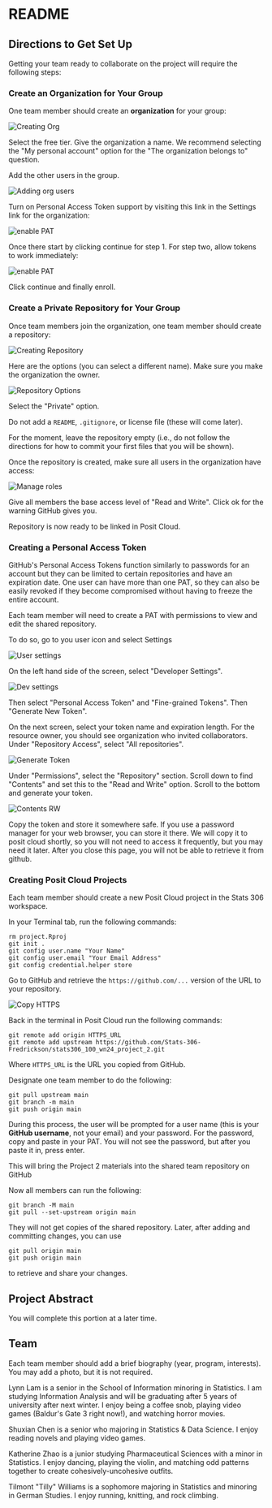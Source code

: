 # README

## Directions to Get Set Up

Getting your team ready to collaborate on the project will require the following steps:

### Create an Organization for Your Group

One team member should create an **organization** for your group:

![Creating Org](images/create_org.png)

Select the free tier. Give the organization a name. We recommend selecting the "My personal account" option for the "The organization belongs to" question.

Add the other users in the group.

![Adding org users](images/add_org_users.png)

Turn on Personal Access Token support by visiting this link in the Settings link for the organization:


![enable PAT](images/org_pat1.png)

Once there start by clicking continue for step 1. For step two, allow tokens to work immediately:

![enable PAT](images/org_pat2.png)

Click continue and finally enroll.

### Create a Private Repository for Your Group

Once team members join the organization, one team member should create a repository:

![Creating Repository](images/create_repo.png)

Here are the options (you can select a different name). Make sure you make the organization the owner.

![Repository Options](images/create_options.png)

Select the "Private" option.

Do not add a `README`, `.gitignore`, or license file (these will come later).

For the moment, leave the repository empty (i.e., do not follow the directions for how to commit your first files that you will be shown).

Once the repository is created, make sure all users in the organization have access:

![Manage roles](images/repo_manage_roles.png)

Give all members the base access level of "Read and Write". Click ok for the warning GitHub gives you.

Repository is now ready to be linked in Posit Cloud.

### Creating a Personal Access Token

GitHub's Personal Access Tokens function similarly to passwords for an account but they can be limited to certain repositories and have an expiration date. One user can have more than one PAT, so they can also be easily revoked if they become compromised without having to freeze the entire account.

Each team member will need to create a PAT with permissions to view and edit the shared repository.

To do so, go to you user icon and select Settings

![User settings](images/settings.png)


On the left hand side of the screen, select "Developer Settings".

![Dev settings](images/dev_settings.png)

Then select "Personal Access Token" and "Fine-grained Tokens". Then "Generate New Token".

On the next screen, select your token name and expiration length. For the resource owner, you should see organization who invited collaborators. Under "Repository Access", select "All repositories".


![Generate Token](images/gen_token.png)


Under "Permissions", select the "Repository" section. Scroll down to find "Contents" and set this to the "Read and Write" option. Scroll to the bottom and generate your token.

![Contents RW](images/contents_rw.png)


Copy the token and store it somewhere safe. If you use a password manager for your web browser, you can store it there. We will copy it to posit cloud shortly, so you will not need to access it frequently, but you may need it later. After you close this page, you will not be able to retrieve it from github.


### Creating Posit Cloud Projects

Each team member should create a new Posit Cloud project in the Stats 306 workspace.

In your Terminal tab, run the following commands:

```
rm project.Rproj
git init .
git config user.name "Your Name"
git config user.email "Your Email Address"
git config credential.helper store
```

Go to GitHub and retrieve the `https://github.com/...` version of the URL to your repository.
  
![Copy HTTPS](images/https_copy.png)


Back in the terminal in Posit Cloud run the following commands:

```
git remote add origin HTTPS_URL
git remote add upstream https://github.com/Stats-306-Fredrickson/stats306_100_wn24_project_2.git
```

Where `HTTPS_URL` is the URL you copied from GitHub.

Designate one team member to do the following:

```
git pull upstream main
git branch -m main
git push origin main
```

During this process, the user will be prompted for a user name (this is your **GitHub username**, not your email) and your password. For the password, copy and paste in your PAT. You will not see the password, but after you paste it in, press enter.

This will bring the Project 2 materials into the shared team repository on GitHub

Now all members can run the following:

```
git branch -M main
git pull --set-upstream origin main
```

They will not get copies of the shared repository. Later, after adding and committing changes, you can use

```
git pull origin main
git push origin main
```

to retrieve and share your changes.

## Project Abstract

You will complete this portion at a later time.

## Team

Each team member should add a brief biography (year, program, interests). You may add a photo, but it is not required.

Lynn Lam is a senior in the School of Information minoring in Statistics. I am studying Information Analysis and will be graduating after 5 years of university after next winter. I enjoy being a coffee snob, playing video games (Baldur's Gate 3 right now!), and watching horror movies.

Shuxian Chen is a senior who majoring in Statistics & Data Science. I enjoy reading novels and playing video games.

Katherine Zhao is a junior studying Pharmaceutical Sciences with a minor in Statistics. I enjoy dancing, playing the violin, and matching odd patterns together to create cohesively-uncohesive outfits.

Tilmont "Tilly" Williams is a sophomore majoring in Statistics and minoring in German Studies. I enjoy running, knitting, and rock climbing. 
